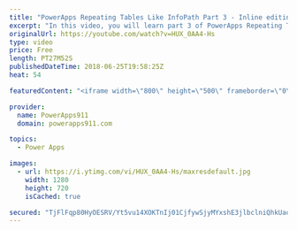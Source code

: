 ```yaml
---
title: "PowerApps Repeating Tables Like InfoPath Part 3 - Inline editing"
excerpt: "In this video, you will learn part 3 of PowerApps Repeating Tables like InfoPath. This time around we cover the really advanced stuff with inline editing and making sure the users don't lose their changes. All of this done in the context of an expense report.  PowerApps Repeating Tables Part 1 https://www.youtube.com/watch?v=xgznk4XlPCo"
originalUrl: https://youtube.com/watch?v=HUX_0AA4-Hs
type: video
price: Free
length: PT27M52S
publishedDateTime: 2018-06-25T19:58:25Z
heat: 54

featuredContent: "<iframe width=\"800\" height=\"500\" frameborder=\"0\" src=\"https://www.youtube.com/embed/HUX_0AA4-Hs\" allow=\"accelerometer; autoplay; encrypted-media; gyroscope; picture-in-picture\" allowfullscreen></iframe>"

provider:
  name: PowerApps911
  domain: powerapps911.com

topics:
  - Power Apps

images:
  - url: https://i.ytimg.com/vi/HUX_0AA4-Hs/maxresdefault.jpg
    width: 1280
    height: 720
    isCached: true

secured: "TjFlFqp80HyOESRV/Yt5vu14XOKTnIj01CjfywSjyMYxshE3jlbclniQhkUao4VRkYzN/cB/n86hlxV2ATBsYPg8uKhM8YdNiuVxtFLk8w8Zn6T3mb77gHXPoYd0irc4S6blDgrSKtm0Z3Bj8AJpkJfUc6S64jSfi/NshNwB2D7uJfZ03BRs+QA7vsSI2dzv5xr44XinQf2v+dF1kO+QmUlpyrmZuHPpZ/5XQxhxOIsbrBnsWaO9FQTx48Sbx6MgNBkX1VqViwK1tKrK+f+LVk3XrYoJlhmMkEM1XPrnlDL6gyy1QQdeWaEXKJwscwm9aSM85ohgKRhxyhYfqaYUn9okl0mkZBqhJJ2VWQhkxzgwnTbEemasJAPK4MskaRXTisACWklRCsHmvEf2EzicPhiw8SjK9mgrrjjzLrthtBQ=;pzPRKbHO0zbzcPbVeyIAsQ=="
---
```


